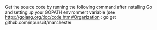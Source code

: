 Get the source code by running the following command after installing Go and setting up your GOPATH environment variable (see https://golang.org/doc/code.html#Organization):
  go get github.com/inpursuit/manchester
